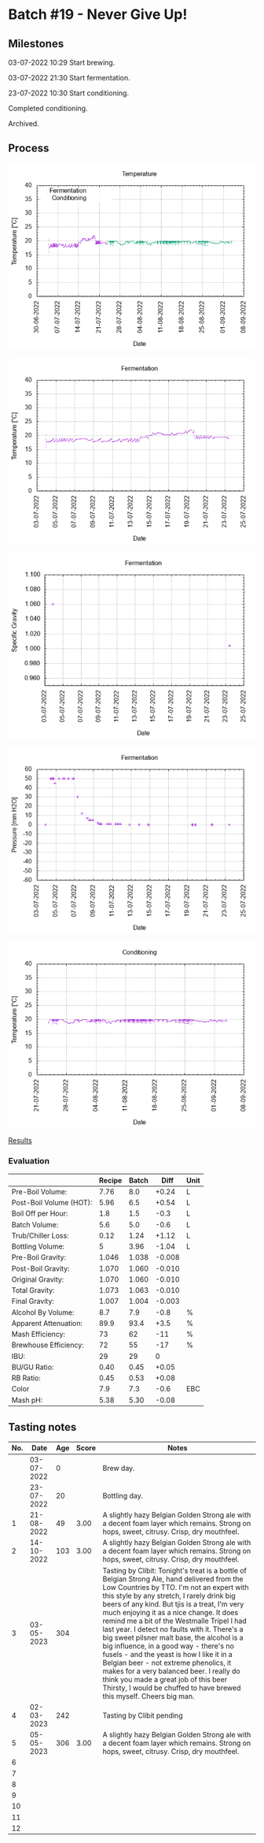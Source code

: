 # Batch #19 - Never Give Up!

## Milestones

03-07-2022 10:29 Start brewing.

03-07-2022 21:30 Start fermentation.

23-07-2022 10:30 Start conditioning.

Completed conditioning.

Archived.

## Process

![temperature](temperature.png)

![fermentation](fermentation.png)

![specific gravity](gravity.png)

![pressure](pressure.png)

![conditioning](conditioning.png)

[Results](./Batch_19_Never_Give_Up_results.pdf)

### Evaluation

|                         | Recipe | Batch | Diff   | Unit |
|-------------------------|--------|-------|--------|------|
| Pre-Boil Volume:        | 7.76   | 8.0   | +0.24  | L    |
| Post-Boil Volume (HOT): | 5.96   | 6.5   | +0.54  | L    |
| Boil Off per Hour:      | 1.8    | 1.5   | -0.3   | L    |
| Batch Volume:           | 5.6    | 5.0   | -0.6   | L    |
| Trub/Chiller Loss:      | 0.12   | 1.24  | +1.12  | L    |
| Bottling Volume:        | 5      | 3.96  | -1.04  | L    |
| Pre-Boil Gravity:       | 1.046  | 1.038 | -0.008 |      |
| Post-Boil Gravity:      | 1.070  | 1.060 | -0.010 |      |
| Original Gravity:       | 1.070  | 1.060 | -0.010 |      |
| Total Gravity:          | 1.073  | 1.063 | -0.010 |      |
| Final Gravity:          | 1.007  | 1.004 | -0.003 |      |
| Alcohol By Volume:      | 8.7    | 7.9   | -0.8   | %    |
| Apparent Attenuation:   | 89.9   | 93.4  | +3.5   | %    |
| Mash Efficiency:        | 73     | 62    | -11    | %    |
| Brewhouse Efficiency:   | 72     | 55    | -17    | %    |
| IBU:                    | 29     | 29    | 0      |      |
| BU/GU Ratio:            | 0.40   | 0.45  | +0.05  |      |
| RB Ratio:               | 0.45   | 0.53  | +0.08  |      |
| Color                   | 7.9    | 7.3   | -0.6   | EBC  |
| Mash pH:                | 5.38   | 5.30  | -0.08  |      |

## Tasting notes

| No. | Date       | Age | Score | Notes |
|-----|------------|-----|-------|-------|
|     | 03-07-2022 |   0 |       | Brew day. |
|     | 23-07-2022 |  20 |       | Bottling day. |
|   1 | 21-08-2022 |  49 |  3.00 | A slightly hazy Belgian Golden Strong ale with a decent foam layer which remains. Strong on hops, sweet, citrusy. Crisp, dry mouthfeel. |
|   2 | 14-10-2022 | 103 |  3.00 | A slightly hazy Belgian Golden Strong ale with a decent foam layer which remains. Strong on hops, sweet, citrusy. Crisp, dry mouthfeel. |
|   3 | 03-05-2023 | 304 |       | Tasting by Clibit: Tonight's treat is a bottle of Belgian Strong Ale, hand delivered from the Low Countries by TTO. I'm not an expert with this style by any stretch, I rarely drink big beers of any kind. But tjis is a treat, I'm very much enjoying it as a nice change. It does remind me a bit of the Westmalle Tripel I had last year. I detect no faults with it. There's a big sweet pilsner malt base, the alcohol is a big influence, in a good way - there's no fusels - and the yeast is how I like it in a Belgian beer - not extreme phenolics, it makes for a very balanced beer. I really do think you made a great job of this beer Thirsty, I would be chuffed to have brewed this myself. Cheers big man. |
|   4 | 02-03-2023 | 242 |       | Tasting by Clibit pending |
|   5 | 05-05-2023 | 306 |  3.00 | A slightly hazy Belgian Golden Strong ale with a decent foam layer which remains. Strong on hops, sweet, citrusy. Crisp, dry mouthfeel. |
|   6 |            |     |       |  |
|   7 |            |     |       |  |
|   8 |            |     |       |  |
|   9 |            |     |       |  |
|  10 |            |     |       |  |
|  11 |            |     |       |  |
|  12 |            |     |       |  |
